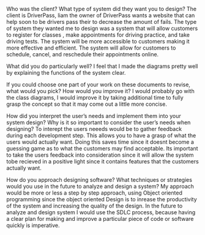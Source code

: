 Who was the client? What type of system did they want you to design?
The client is DriverPass, liam the owner of DriverPass wants a website that can help soon to be drivers pass their to decrease the amount of fails. The type of system they wanted me to design was  a system that will allow customers to register for classes , make appointments for driving practice, and take driving tests. The system will be more accessible to customers making it more effective and efficient. The system will allow for customers to schedule, cancel, and reschedule their appointments online.

What did you do particularly well?
I feel that I made the diagrams pretty well by explaining the functions of the system clear.

If you could choose one part of your work on these documents to revise, what would you pick? How would you improve it? 
I would probably go with the class diagrams, I would improve it by taking additional time to fully grasp the concept so that it may come out a little more concise.

How did you interpret the user’s needs and implement them into your system design? Why is it so important to consider the user’s needs when designing?
To interept the users neeeds would be to gather feedback during each development step. This allows you to have a grasp of what the users would actually want. Doing this saves time since it doesnt become a guessing game as to what the customers may find acceptable. Its important to take the users feedback into consideration since it will allow the system tobe recieved in a positive light since it contains features that the customers actually want.

How do you approach designing software? What techniques or strategies would you use in the future to analyze and design a system?
My approach would be more or less a step by step approach, using Object oriented programming since the object oriented Design is to inrease the productivity of the system and increasing the quality of the design. In the future to analyze and design system I would use the SDLC process, because having a clear plan for making and improve a particular piece of code or software quickly is imperative.
